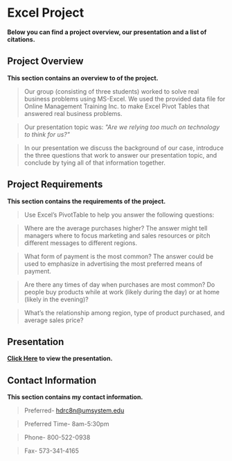 # Excel Project
**Below you can find a project overview, our presentation and a list of citations.**
## Project Overview
**This section contains an overview to of the project.**
> Our group (consisting of three students) worked  to solve real business problems using MS-Excel. We used the provided data file for Online Management Training Inc. to make Excel Pivot Tables that answered real business problems.

> Our presentation topic was: *"Are we relying too much on technology to think for us?"*

> In our presentation we discuss the background of our case, introduce the three questions that work to answer our presentation topic, and conclude by tying all of that information together.

## Project Requirements
**This section contains the requirements of the project.**
> Use Excel’s PivotTable to help you answer the following questions:

> Where are the average purchases higher? The answer might tell managers where to focus marketing and sales resources or pitch different messages to different regions.

> What form of payment is the most common? The answer could be used to emphasize in advertising the most preferred means of payment.

> Are there any times of day when purchases are most common? Do people buy products while at work (likely during the day) or at home (likely in the evening)?

> What’s the relationship among region, type of product purchased, and average sales price?

## Presentation
**[Click Here](https://docs.google.com/document/d/1BCHy75qv7b6G1Foz87mV0TEu-_qsvSLL09-4Si7tI0U/edit) to view the presentation.**

## Contact Information
**This section contains my contact information.**
> Preferred- hdrc8n@umsystem.edu

> Preferred Time- 8am-5:30pm 

> Phone- 800-522-0938

> Fax- 573-341-4165
